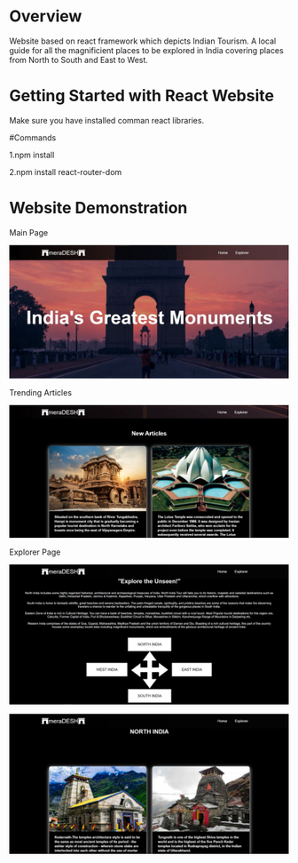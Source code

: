 # Overview
Website based on react framework which depicts Indian Tourism. A local guide for all the magnificient places to be explored in India covering places from North to South and East to West. 



# Getting Started with React Website

Make sure you have installed comman react libraries.

#Commands 

1.npm install

2.npm install react-router-dom

# Website Demonstration

Main Page

![](src/components/images/Capture.JPG)



Trending Articles

![](src/components/images/Capture1.JPG)


Explorer Page

![](src/components/images/Capture2.JPG)



![](src/components/images/Capture4.JPG)

